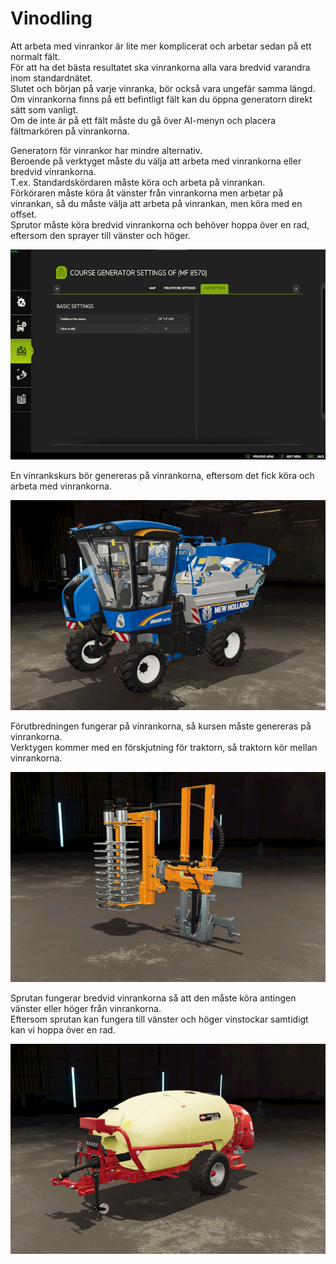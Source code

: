 # Vinodling

  
Att arbeta med vinrankor är lite mer komplicerat och arbetar sedan på ett normalt fält.  
För att ha det bästa resultatet ska vinrankorna alla vara bredvid varandra inom standardnätet.  
Slutet och början på varje vinranka, bör också vara ungefär samma längd.  
Om vinrankorna finns på ett befintligt fält kan du öppna generatorn direkt sätt som vanligt.  
Om de inte är på ett fält måste du gå över AI-menyn och placera fältmarkören på vinrankorna.  


  
Generatorn för vinrankor har mindre alternativ.  
Beroende på verktyget måste du välja att arbeta med vinrankorna eller bredvid vinrankorna.  
T.ex. Standardskördaren måste köra och arbeta på vinrankan.  
      Förköraren måste köra åt vänster från vinrankorna men arbetar på vinrankan, så du måste välja att arbeta på vinrankan, men köra med en offset.  
      Sprutor måste köra bredvid vinrankorna och behöver hoppa över en rad, eftersom den sprayer till vänster och höger.  


![Image](../assets/images/vineworkgen_0_0_765_510.png)

  
En vinrankskurs bör genereras på vinrankorna, eftersom det fick köra och arbeta med vinrankorna.  


![Image](../assets/images/vineworkharvest_0_0_765_510.png)

  
Förutbredningen fungerar på vinrankorna, så kursen måste genereras på vinrankorna.  
Verktygen kommer med en förskjutning för traktorn, så traktorn kör mellan vinrankorna.  


![Image](../assets/images/vineworkpruner_0_0_765_510.png)

  
Sprutan fungerar bredvid vinrankorna så att den måste köra antingen vänster eller höger från vinrankorna.  
Eftersom sprutan kan fungera till vänster och höger vinstockar samtidigt kan vi hoppa över en rad.  


![Image](../assets/images/vineworkspray_0_0_765_510.png)

